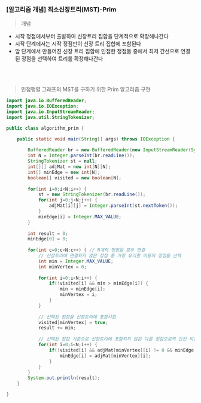 ### [알고리즘 개념] 최소신장트리(MST)-Prim

> 개념

- 시작 정점에서부터 출발하여 신장트리 집합을 단계적으로 확장해나간다
- 시작 단계에서는 시작 정점만이 신장 트리 집합에 포함된다
- 앞 단계에서 만들어진 신장 트리 집합에 인접한 정점들 중에서 최저 간선으로 연결된 정점을 선택하여 트리를 확장해나간다

<br>
<br>


> 인접행렬 그래프의 MST를 구하기 위한 Prim 알고리즘 구현

```java
import java.io.BufferedReader;
import java.io.IOException;
import java.io.InputStreamReader;
import java.util.StringTokenizer;

public class algorithm_prim {

	public static void main(String[] args) throws IOException {
		
		BufferedReader br = new BufferedReader(new InputStreamReader(System.in));
		int N = Integer.parseInt(br.readLine());
		StringTokenizer st = null;
		int[][] adjMat = new int[N][N];
		int[] minEdge = new int[N];
		boolean[] visited = new boolean[N];
		
		for(int i=0;i<N;i++) {
			st = new StringTokenizer(br.readLine());
			for(int j=0;j<N;j++) {
				adjMat[i][j] = Integer.parseInt(st.nextToken());
			}
			minEdge[i] = Integer.MAX_VALUE;
		}
		
		int result = 0;
		minEdge[0] = 0;
		
		for(int c=0;c<N;c++) { // N개의 정점을 모두 연결
			// 신장트리에 연결되지 않은 정점 중 가장 유리한 비용의 정점을 선택
			int min = Integer.MAX_VALUE;
			int minVertex = 0;
			
			for(int i=0;i<N;i++) {
				if(!visited[i] && min > minEdge[i]) {
					min = minEdge[i];
					minVertex = i;
				}
			}
			
			// 선택된 정점을 신장트리에 포함시킴
			visited[minVertex] = true;
			result += min;
			
			// 선택된 정점 기준으로 신장트리에 포함되지 않은 다른 정점으로의 간선 비용을 따져보고 최소값 갱신
			for(int i=0;i<N;i++) {
				if(!visited[i] && adjMat[minVertex][i] != 0 && minEdge[i] > adjMat[minVertex][i]) {
					minEdge[i] = adjMat[minVertex][i];
				}
			}
		}
		System.out.println(result);
	}

}
```
